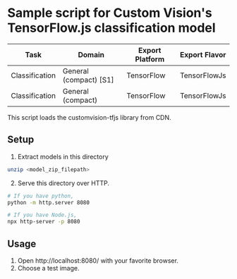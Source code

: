 # Sample script for Custom Vision's TensorFlow.js classification model

| Task | Domain | Export Platform | Export Flavor |
| ---- | ------ | --------------- | ------------- |
| Classification | General (compact) [S1] | TensorFlow | TensorFlowJs |
| Classification | General (compact) | TensorFlow | TensorFlowJs |

This script loads the customvision-tfjs library from CDN.

## Setup
1. Extract models in this directory
```bash
unzip <model_zip_filepath>
```

2. Serve this directory over HTTP.

```bash
# If you have python,
python -m http.server 8080

# If you have Node.js,
npx http-server -p 8080
```

## Usage
1. Open http://localhost:8080/ with your favorite browser.
2. Choose a test image.
